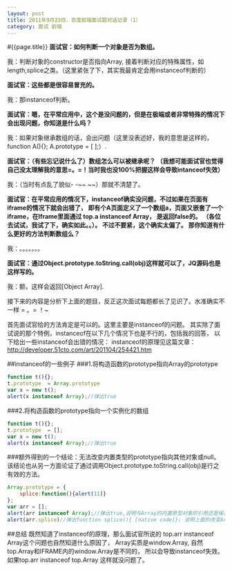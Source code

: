 ```yaml
---
layout: post
title: 2011年9月23日，百度前端面试题对话记录（1）
category: 面试 前端
---
```

#{{page.title}}
**面试官：如何判断一个对象是否为数组。**

我：判断对象的constructor是否指向Array, 接着判断对应的特殊属性，如length,splice之类。（这里紧张了下，其实我最肯定会用instanceof判断的）

**面试官：这些都是很容易冒充的。**

我：那instanceof判断。

**面试官：嗯，在平常应用中，这个是没问题的，但是在极端或者非常特殊的情况下会出现问题，你知道是什么吗？**

我：如果对象继承数组的话，会出问题（这里没表述好，我的意思是这样的，function A(){}; A.prototype = [ ];）.

**面试官：（有些忘记说什么了）数组怎么可以被继承呢？
（我想可能面试官也觉得自己没太理解我的意思=。=！当时我也没100%把握这样会导致intanceof失效）**

我：（当时有点乱了貌似- -~~ ~~）那就不清楚了。

**面试官：在平常应用的情况下，instanceof确实没问题，不过如果在页面有iframe的情况下就会出错了，
即有个A页面定义了一个数组a，页面又嵌套了一个iframe，在Iframe里面通过 top.a instanceof Array， 是返回false的。
（各位去试试，我试了下，确实如此。。）。
不过不要紧，这个确实太偏了。 那你知道有什么更好的方法判断数组么？**

我：。。。。。。。

**面试官：通过Object.prototype.toString.call(obj)这样就可以了，JQ源码也是这样写的。**

我：额，这样会返回[Object Array].

接下来的内容是分析下上面的题目，反正这次面试每题都长了见识了。水准确实不一样 = 。= ！~

首先面试官给的方法肯定是可以的。这里主要是instanceof的问题。
其实除了面试说的那个特例，instanceof在以下几个情况下也是不行的，包括我的回答，
以下给出一些instanceof会出错的情况： instanceof的原理见这篇文章：<http://developer.51cto.com/art/201104/254421.htm>

##instanceof的一些例子
###1.将构造函数的prototype指向Array的prototype
```javascript
function t(){};
t.prototype  = Array.prototype
var x = new t();
alert(x instanceof Array);//弹出true
```
###2.将构造函数的prototype指向一个实例化的数组
```javascript
function t(){};
t.prototype  = [];
var x = new t();
alert(x instanceof Array);//弹出true
```
###额外得到的一个结论：无法改变内置类型的prototype指向其他对象或null。
<br>
该结论也从另一方面论证了通过调用Object.prototype.toString.call(obj)是行之有效的方法。

```javascript
Array.prototype = {
    splice:function(){alert(11)}
};
var arr = [];
alert(arr instanceof Array);//弹出true,说明与Array的内置原型对象的引用还是保存着的
alert(arr.splice)//弹出function splice(){ [native code]}; 说明上面的改变Array原型指向的代码失效，浏览器静默失败。
```
##总结
既然知道了instanceof的原理，那么面试官所说的 top.arr instanceof Array这个问题也自然知道什么原因了，
Array实质是window.Array, 自然top.Array和IFRAME内的window.Array是不同的，
所以会导致instanceof失效。如果top.arr instanceof top.Array 这样就没问题了。

